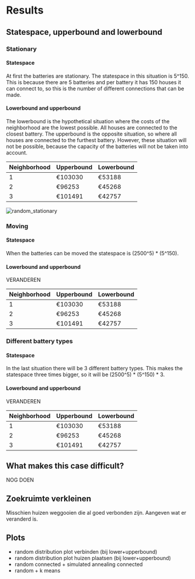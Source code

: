 # Results

## Statespace, upperbound and lowerbound
### Stationary
#### Statespace
At first the batteries are stationary. The statespace in this situation is
5^150. This is because there are 5 batteries and per battery it has 150 houses
it can connect to, so this is the number of different connections that can be made.

#### Lowerbound and upperbound
The lowerbound is the hypothetical situation where the costs of the neighborhood are the lowest possible.
All houses are connected to the closest battery. The upperbound is the opposite situation, so where all houses
are connected to the furthest battery. However, these situation will not be possible, because the capacity of 
the batteries will not be taken into account.

| Neighborhood | Upperbound | Lowerbound |
| ------------ | ---------- | ---------- |
| 1            | €103030    | €53188     |
| 2            | €96253     | €45268     |
| 3            | €101491    | €42757     |

![random_stationary](https://user-images.githubusercontent.com/44001399/49597905-bd7b4200-f97d-11e8-9c74-5e2a9ab4fab1.png)


### Moving  
#### Statespace
When the batteries can be moved the statespace is (2500^5) * (5^150).

#### Lowerbound and upperbound
VERANDEREN

| Neighborhood | Upperbound | Lowerbound |
| ------------ | ---------- | ---------- |
| 1            | €103030    | €53188     |
| 2            | €96253     | €45268     |
| 3            | €101491    | €42757     |

### Different battery types
#### Statespace
In the last situation there will be 3 different battery types. This makes the
statespace three times bigger, so it will be (2500^5) * (5^150) * 3.

#### Lowerbound and upperbound
VERANDEREN

| Neighborhood | Upperbound | Lowerbound |
| ------------ | ---------- | ---------- |
| 1            | €103030    | €53188     |
| 2            | €96253     | €45268     |
| 3            | €101491    | €42757     |

## What makes this case difficult?
NOG DOEN

## Zoekruimte verkleinen
Misschien huizen weggooien die al goed verbonden zijn. Aangeven wat er veranderd is.

## Plots
- random distribution plot verbinden (bij lower+upperbound)
- random distribution plot huizen plaatsen (bij lower+upperbound)
- random connected + simulated annealing connected
- random + k means

